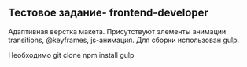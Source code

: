 ## Тестовое задание- frontend-developer

Адаптивная верстка макета.
Присутствуют элементы анимации transitions, @keyframes, js-анимация.
Для сборки использован gulp.

Необходимо git clone
npm install
gulp
